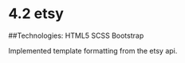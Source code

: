 # 4.2 etsy

##Technologies:
HTML5 SCSS Bootstrap

Implemented template formatting from the etsy api.
